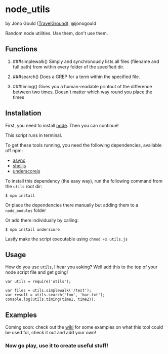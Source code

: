 node_utils
==========

by Jono Gould ([TravelGround](http://github.com/TravelGround)), @jonogould

Random node utilities. Use them, don't use them.

## Functions

1. ###simplewalk()
Simply and synchronously lists all files (filename and full path) from within every folder of the specified dir.

2. ###search()
Does a GREP for a term within the specified file.

3. ###timing()
Gives you a human-readable printout of the difference between two times. Doesn't matter which way round you place the times


## Installation

First, you need to install [node](http://nodejs.org). Then you can continue!

This script runs in terminal.

To get these tools running, you need the following dependencies, available off npm:


- [async](https://github.com/caolan/async)
- [shelljs](http://shelljs.org)
- [underscorejs](http://underscorejs.org)

To install this dependency (the easy way), run the following command from the ``` utils ``` root dir:

``` $ npm install ```

Or place the dependencies there manually but adding them to a ``` node_modules ``` folder

Or add them individually by calling:

``` $ npm install underscore ```

Lastly make the script executable using ```chmod +x utils.js```


## Usage

How do you use ``` utils ```, I hear you asking? Well add this to the top of your node script file and get going!

	var utils = require('utils');

	var files = utils.simplewalk('/test');
	var result = utils.search('foo', 'bar.txt');
	console.log(utils.timing(time1, time2));



## Examples

Coming soon: check out the [wiki](https://github.com/TravelGround/utils/wiki) for some examples on what this tool could be used for, check it out and add your own!


### Now go play, use it to create useful stuff!